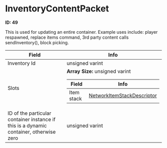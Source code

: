 # InventoryContentPacket

__ID: 49__

This is used for updating an entire container. Example uses include: player respawned, replace items command, 3rd party content calls sendInventory(), block picking.

<table><thead><tr><th>Field</th><th>Info</th></tr></thead><tbody>
<tr><td>Inventory Id</td><td>unsigned varint</td></tr>
<tr><td>Slots</td><td><b>Array Size:</b> unsigned varint
  <table><thead><tr><th>Field</th><th>Info</th></tr></thead><tbody>
  <tr><td>Item stack</td><td><a href="../types/NetworkItemStackDescriptor.md">NetworkItemStackDescriptor</a></td></tr>
  </tbody></table></td></tr>
<tr><td>ID of the particular container instance if this is a dynamic container, otherwise zero</td><td>unsigned varint</td></tr>
</tbody></table>
